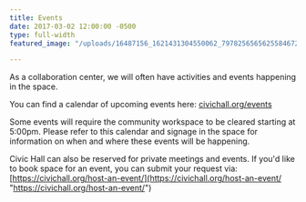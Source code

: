 ```yaml
---
title: Events
date: 2017-03-02 12:00:00 -0500
type: full-width
featured_image: "/uploads/16487156_1621431304550062_7978256565625584672_o.jpg"

---
```

As a collaboration center, we will often have activities and events happening in the space.

You can find a calendar of upcoming events here: [civichall.org/events](https://civichall.org/eventscal/)

Some events will require the community workspace to be cleared starting at 5:00pm. Please refer to this calendar and signage in the space for information on when and where these events will be happening. 

Civic Hall can also be reserved for private meetings and events. If you'd like to book space for an event, you can submit your request via: [https://civichall.org/host-an-event/](https://civichall.org/host-an-event/ "https://civichall.org/host-an-event/")